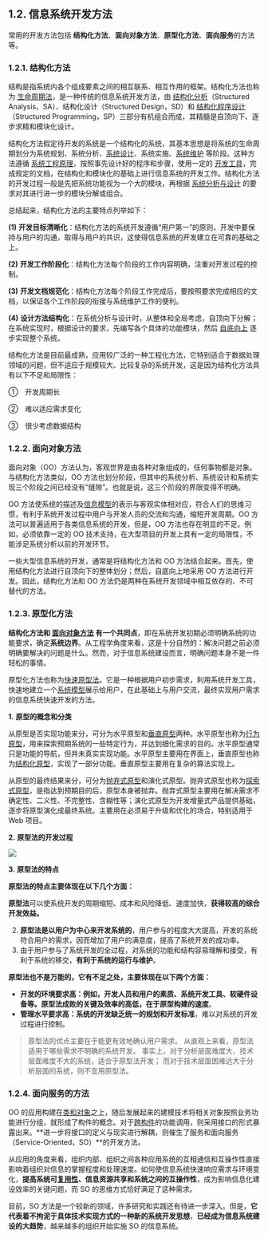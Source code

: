 ## 1.2. 信息系统开发方法

常用的开发方法包括 **结构化方法**、**面向对象方法**、**原型化方法**、**面向服务**的方法等。

### 1.2.1. 结构化方法

结构是指系统内各个组成要素之间的相互联系、相互作用的框架。结构化方法也称为 [生命周期法](https://www.zhihu.com/search?q=%E7%94%9F%E5%91%BD%E5%91%A8%E6%9C%9F%E6%B3%95&search_source=Entity&hybrid_search_source=Entity&hybrid_search_extra=%7B%22sourceType%22%3A%22answer%22%2C%22sourceId%22%3A2745388602%7D)，是一种传统的信息系统开发方法，由 [结构化分析](https://www.zhihu.com/search?q=%E7%BB%93%E6%9E%84%E5%8C%96%E5%88%86%E6%9E%90&search_source=Entity&hybrid_search_source=Entity&hybrid_search_extra=%7B%22sourceType%22%3A%22answer%22%2C%22sourceId%22%3A2745388602%7D)（Structured Analysis，SA）、结构化设计（Structured Design，SD）和 [结构化程序设计](https://www.zhihu.com/search?q=%E7%BB%93%E6%9E%84%E5%8C%96%E7%A8%8B%E5%BA%8F%E8%AE%BE%E8%AE%A1&search_source=Entity&hybrid_search_source=Entity&hybrid_search_extra=%7B%22sourceType%22%3A%22answer%22%2C%22sourceId%22%3A2745388602%7D)（Structured Programming，SP）三部分有机组合而成，其精髓是自顶向下、逐步求精和模块化设计。

结构化方法假定待开发的系统是一个结构化的系统，其基本思想是将系统的生命周期划分为系统规划、系统分析、[系统设计](https://www.zhihu.com/search?q=%E7%B3%BB%E7%BB%9F%E8%AE%BE%E8%AE%A1&search_source=Entity&hybrid_search_source=Entity&hybrid_search_extra=%7B%22sourceType%22%3A%22answer%22%2C%22sourceId%22%3A2745388602%7D)、系统实施、[系统维护](https://www.zhihu.com/search?q=%E7%B3%BB%E7%BB%9F%E7%BB%B4%E6%8A%A4&search_source=Entity&hybrid_search_source=Entity&hybrid_search_extra=%7B%22sourceType%22%3A%22answer%22%2C%22sourceId%22%3A2745388602%7D) 等阶段。这种方法遵循 [系统工程原理](https://www.zhihu.com/search?q=%E7%B3%BB%E7%BB%9F%E5%B7%A5%E7%A8%8B%E5%8E%9F%E7%90%86&search_source=Entity&hybrid_search_source=Entity&hybrid_search_extra=%7B%22sourceType%22%3A%22answer%22%2C%22sourceId%22%3A2745388602%7D)，按照事先设计好的程序和步骤，使用一定的 [开发工具](https://www.zhihu.com/search?q=%E5%BC%80%E5%8F%91%E5%B7%A5%E5%85%B7&search_source=Entity&hybrid_search_source=Entity&hybrid_search_extra=%7B%22sourceType%22%3A%22answer%22%2C%22sourceId%22%3A2745388602%7D)，完成规定的文档，在结构化和模块化的基础上进行信息系统的开发工作。结构化方法的开发过程一般是先把系统功能视为一个大的模块，再根据 [系统分析与设计](https://www.zhihu.com/search?q=%E7%B3%BB%E7%BB%9F%E5%88%86%E6%9E%90%E4%B8%8E%E8%AE%BE%E8%AE%A1&search_source=Entity&hybrid_search_source=Entity&hybrid_search_extra=%7B%22sourceType%22%3A%22answer%22%2C%22sourceId%22%3A2745388602%7D) 的要求对其进行进一步的模块分解或组合。

总结起来，结构化方法的主要特点列举如下：

**(1)** **开发目标清晰化**：结构化方法的系统开发遵循“用户第一”的原则，开发中要保持与用户的沟通，取得与用户的共识，这使得信息系统的开发建立在可靠的基础之上。

**(2)** **开发工作阶段化**：结构化方法每个阶段的工作内容明确，注重对开发过程的控制。

**(3)** **开发文档规范化**：结构化方法每个阶段工作完成后，要按照要求完成相应的文档，以保证各个工作阶段的衔接与系统维护工作的便利。

**(4)** **设计方法结构化**：在系统分析与设计时，从整体和全局考虑，自顶向下分解；在系统实现时，根据设计的要求，先编写各个具体的功能模块，然后 [自底向上](https://www.zhihu.com/search?q=%E8%87%AA%E5%BA%95%E5%90%91%E4%B8%8A&search_source=Entity&hybrid_search_source=Entity&hybrid_search_extra=%7B%22sourceType%22%3A%22answer%22%2C%22sourceId%22%3A2745388602%7D) 逐步实现整个系统。

结构化方法是目前最成熟，应用较广泛的一种工程化方法，它特别适合于数据处理领域的问题，但不适应于规模较大、比较复杂的系统开发，这是因为结构化方法具有以下不足和局限性：

①　开发周期长

②　难以适应需求变化

③　很少考虑数据结构

### 1.2.2. 面向对象方法

面向对象（OO）方法认为，客观世界是由各种对象组成的，任何事物都是对象。与结构化方法类似，OO 方法也划分阶段，但其中的系统分析、系统设计和系统实现三个阶段之间已经没有“缝隙”。也就是说，这三个阶段的界限变得不明确。

OO 方法使系统的描述及[信息模型](https://www.zhihu.com/search?q=%E4%BF%A1%E6%81%AF%E6%A8%A1%E5%9E%8B&search_source=Entity&hybrid_search_source=Entity&hybrid_search_extra=%7B%22sourceType%22%3A%22answer%22%2C%22sourceId%22%3A2745388602%7D)的表示与客观实体相对应，符合人们的思维习惯，有利于系统开发过程中用户与开发人员的交流和沟通，缩短开发周期。OO 方法可以普遍适用于各类信息系统的开发，但是，OO 方法也存在明显的不足。例如，必须依靠一定的 OO 技术支持，在大型项目的开发上具有一定的局限性，不能涉足系统分析以前的开发环节。

一些大型信息系统的开发，通常是将结构化方法和 OO 方法结合起来。首先，使用结构化方法进行自顶向下的整体划分；然后，自底向上地采用 OO 方法进行开发。因此，结构化方法和 OO 方法仍是两种在系统开发领域中相互依存的、不可替代的方法。

### 1.2.3. 原型化方法

**结构化方法和 [面向对象方法](https://www.zhihu.com/search?q=%E9%9D%A2%E5%90%91%E5%AF%B9%E8%B1%A1%E6%96%B9%E6%B3%95&search_source=Entity&hybrid_search_source=Entity&hybrid_search_extra=%7B%22sourceType%22%3A%22answer%22%2C%22sourceId%22%3A2745388602%7D) 有一个共同点**，即在系统开发初期必须明确系统的功能要求，确定**系统边界**。从工程学角度来看，这是十分自然的：解决问题之前必须明确要解决的问题是什么。然而，对于信息系统建设而言，明确问题本身不是一件轻松的事情。

原型化方法也称为[快速原型法](https://www.zhihu.com/search?q=%E5%BF%AB%E9%80%9F%E5%8E%9F%E5%9E%8B%E6%B3%95&search_source=Entity&hybrid_search_source=Entity&hybrid_search_extra=%7B%22sourceType%22%3A%22answer%22%2C%22sourceId%22%3A2745388602%7D)。它是一种根据用户初步需求，利用系统开发工具，快速地建立一个[系统模型](https://www.zhihu.com/search?q=%E7%B3%BB%E7%BB%9F%E6%A8%A1%E5%9E%8B&search_source=Entity&hybrid_search_source=Entity&hybrid_search_extra=%7B%22sourceType%22%3A%22answer%22%2C%22sourceId%22%3A2745388602%7D)展示给用户，在此基础上与用户交流，最终实现用户需求的信息系统快速开发的方法。

**1.** **原型的概念和分类**

从原型是否实现功能来分，可分为水平原型和[垂直原型](https://www.zhihu.com/search?q=%E5%9E%82%E7%9B%B4%E5%8E%9F%E5%9E%8B&search_source=Entity&hybrid_search_source=Entity&hybrid_search_extra=%7B%22sourceType%22%3A%22answer%22%2C%22sourceId%22%3A2745388602%7D)两种。水平原型也称为[行为原型](https://www.zhihu.com/search?q=%E8%A1%8C%E4%B8%BA%E5%8E%9F%E5%9E%8B&search_source=Entity&hybrid_search_source=Entity&hybrid_search_extra=%7B%22sourceType%22%3A%22answer%22%2C%22sourceId%22%3A2745388602%7D)，用来探索预期系统的一些特定行为，并达到细化需求的目的。水平原型通常只是功能的导航，但并未真实实现功能。水平原型主要用在界面上，垂直原型也称为[结构化原型](https://www.zhihu.com/search?q=%E7%BB%93%E6%9E%84%E5%8C%96%E5%8E%9F%E5%9E%8B&search_source=Entity&hybrid_search_source=Entity&hybrid_search_extra=%7B%22sourceType%22%3A%22answer%22%2C%22sourceId%22%3A2745388602%7D)，实现了一部分功能。垂直原型主要用在复杂的算法实现上。

从原型的最终结果来分，可分为[抛弃式原型](https://www.zhihu.com/search?q=%E6%8A%9B%E5%BC%83%E5%BC%8F%E5%8E%9F%E5%9E%8B&search_source=Entity&hybrid_search_source=Entity&hybrid_search_extra=%7B%22sourceType%22%3A%22answer%22%2C%22sourceId%22%3A2745388602%7D)和演化式原型。抛弃式原型也称为[探索式原型](https://www.zhihu.com/search?q=%E6%8E%A2%E7%B4%A2%E5%BC%8F%E5%8E%9F%E5%9E%8B&search_source=Entity&hybrid_search_source=Entity&hybrid_search_extra=%7B%22sourceType%22%3A%22answer%22%2C%22sourceId%22%3A2745388602%7D)，是指达到预期目的后，原型本身被抛弃。抛弃式原型主要用在解决需求不确定性、二义性、不完整性、含糊性等；演化式原型为开发增量式产品提供基础，逐步将原型演化成最终系统。主要用在必须易于升级和优化的场合，特别适用于 Web 项目。

**2.** **原型法的开发过程**

![](https://picx.zhimg.com/80/v2-716ba0bb110bb9c04be36260600ab290_720w.webp?source=1def8aca)

**3.** **原型法的特点**

**原型法的特点主要体现在以下几个方面：**

**原型法**可以使系统开发的周期缩短、成本和风险降低、速度加快，**获得较高的综合开发效益。**

2. **原型法是以用户为中心来开发系统的**，用户参与的程度大大提高，开发的系统符合用户的需求，因而增加了用户的满意度，提高了系统开发的成功率。
3. 由于用户参与了系统开发的全过程，对系统的功能和结构容易理解和接受，有利于系统的移交，**有利于系统的运行与维护**。

**原型法也不是万能的，它有不足之处，主要体现在以下两个方面：**

* **开发的环境要求高：**例如，开发人员和用户的素质、系统开发工具、软硬件设备等。原型法**成败的关键及效率的高低，在于原型构建的速度**。
* **管理水平要求高：**系统的开发**缺乏统一的规划和开发标准**，难以对系统的开发过程进行控制。

> 原型法的优点主要在于能更有效地确认用户需求。
> 从直观上来看，原型法适用于哪些需求不明确的系统开发。
> 事实上，对于分析层面难度大、技术层面难度不大的系统，适合于原型法开发；
> 而对于技术层面困难远大于分析层面的系统，则不宜用原型法。

### 1.2.4. 面向服务的方法

OO 的应用构建在[类和对象](https://www.zhihu.com/search?q=%E7%B1%BB%E5%92%8C%E5%AF%B9%E8%B1%A1&search_source=Entity&hybrid_search_source=Entity&hybrid_search_extra=%7B%22sourceType%22%3A%22answer%22%2C%22sourceId%22%3A2745388602%7D)之上，随后发展起来的建模技术将相关对象按照业务功能进行分组，就形成了构件的概念。对于[跨构件](https://www.zhihu.com/search?q=%E8%B7%A8%E6%9E%84%E4%BB%B6&search_source=Entity&hybrid_search_source=Entity&hybrid_search_extra=%7B%22sourceType%22%3A%22answer%22%2C%22sourceId%22%3A2745388602%7D)的功能调用，则采用接口的形式暴露出来。**进一步将接口的定义与现实进行解耦，则催生了服务和面向服务（Service-Oriented，SO）**的开发方法。

从应用的角度来看，组织内部、组织之间各种应用系统的互相通信和互操作性直接影响着组织对信息的掌握程度和处理速度。如何使信息系统快速响应需求与环境变化，**提高系统可[复用性](https://www.zhihu.com/search?q=%E5%A4%8D%E7%94%A8%E6%80%A7&search_source=Entity&hybrid_search_source=Entity&hybrid_search_extra=%7B%22sourceType%22%3A%22answer%22%2C%22sourceId%22%3A2745388602%7D)、信息资源共享和系统之间的互操作性**，成为影响信息化建设效率的关键问题，而 SO 的思维方式恰好满足了这种需求。

目前，SO 方法是一个较新的领域，许多研究和实践还有待进一步深入。但是，**它代表着不拘泥于具体技术实现方式的一种新的系统开发思想**，**已经成为信息系统建设的大趋势**，越来越多的组织开始实施 SO 的信息系统。
